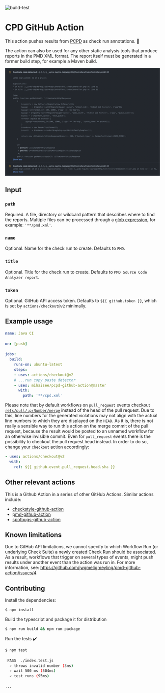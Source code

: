 ![build-test](https://github.com/mihaisee/pcpd-github-action/workflows/build-test/badge.svg)

# CPD GitHub Action

This action pushes results from [PCPD](https://github.com/sebastianbergmann/phpcpd) as check run annotations. :rocket:

The action can also be used for any other static analysis tools that produce reports in the PMD XML format.
The report itself must be generated in a former build step, for example a Maven build.

![example](images/example.png)

## Input

### `path`
Required. A file, directory or wildcard pattern that describes where to find the reports.
Multiple files can be processed through a [glob expression](https://github.com/actions/toolkit/tree/master/packages/glob), for example: `'**/pmd.xml'`.

### `name`
Optional. Name for the check run to create. Defaults to `PMD`.

### `title`
Optional. Title for the check run to create. Defaults to `PMD Source Code Analyzer report`.

### `token`
Optional. GitHub API access token. Defaults to `${{ github.token }}`, which is set by `actions/checkout@v2` minimally.

## Example usage

```yaml
name: Java CI

on: [push]

jobs:
  build:
    runs-on: ubuntu-latest
    steps:
    - uses: actions/checkout@v2
    # ...run copy paste detector
    - uses: mihaisee/pcpd-github-action@master
      with:
        path: '**/cpd.xml'
```

Please note that by default workflows on `pull_request` events checkout [`refs/pull/:prNumber/merge`](https://help.github.com/en/actions/reference/events-that-trigger-workflows) instead of the head of the pull request.
Due to this, line numbers for the generated violations may not align with the actual line numbers to which they are displayed on the `HEAD`.
As it is, there is not really a sensible way to run this action on the merge commit of the pull request, because the result would be posted to an unnamed workflow for an otherwise invisible commit.
Even for `pull_request` events there is the possibility to checkout the pull request head instead. In order to do so, change your `checkout` action accordingly:

```yaml
- uses: actions/checkout@v2
  with:
    ref: ${{ github.event.pull_request.head.sha }}
```

## Other relevant actions
This is a Github Action in a series of other GitHub Actions. Similar actions include:

* [checkstyle-github-action](https://github.com/jwgmeligmeyling/checkstyle-github-action)
* [pmd-github-action](https://github.com/jwgmeligmeyling/pmd-github-action)
* [spotbugs-github-action](https://github.com/jwgmeligmeyling/spotbugs-github-action)

## Known limitations
Due to GitHub API limitations, we cannot specify to which Workflow Run (or underlying Check Suite) a newly created Check Run should be associated.
As a result, workflows that trigger on several types of events, might push results under another event than the action was run in.
For more information, see: https://github.com/jwgmeligmeyling/pmd-github-action/issues/4

## Contributing

Install the dependencies:

```bash
$ npm install
```

Build the typescript and package it for distribution
```bash
$ npm run build && npm run package
```

Run the tests :heavy_check_mark:  
```bash
$ npm test

 PASS  ./index.test.js
  ✓ throws invalid number (3ms)
  ✓ wait 500 ms (504ms)
  ✓ test runs (95ms)

...
```
